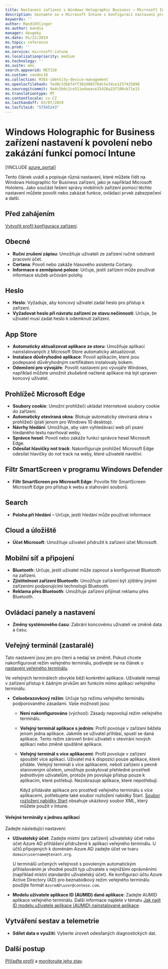 ```yaml
---
title: Nastavení zařízení s Windows Holographic Business – Microsoft Intune – Azure | Dokumentace Microsoftu
description: Seznamte se v Microsoft Intune s konfigurací nastavení pro omezení zařízení s Windows Holographic for Business, včetně zrušení registrace, geografické polohy, hesel, instalace aplikací z obchodu s aplikacemi, souborů cookie a automaticky otevíraných oken v Microsoft Edgi, programu Windows Defender, vyhledávání, cloudu a úložiště, připojení přes Bluetooth, systémového času a dat o používání v Azure.
keywords: ''
author: MandiOhlinger
ms.author: mandia
manager: dougeby
ms.date: 01/22/2019
ms.topic: reference
ms.prod: ''
ms.service: microsoft-intune
ms.localizationpriority: medium
ms.technology: ''
ms.suite: ems
search.appverid: MET150
ms.custom: seodec18
ms.collection: M365-identity-device-management
ms.openlocfilehash: fed8c33bbf4ff302d08576dc5e34ce1257425090
ms.sourcegitcommit: 9a4c5b6c2ce511edaeace25426a23f180cb71e15
ms.translationtype: MT
ms.contentlocale: cs-CZ
ms.lasthandoff: 03/07/2019
ms.locfileid: "57565243"
---
```

# <a name="windows-holographic-for-business-device-settings-to-allow-or-restrict-features-using-intune"></a>Windows Holographic for Business zařízení nastavení k povolení nebo zakázání funkcí pomocí Intune

[!INCLUDE [azure_portal](./includes/azure_portal.md)]

Tento článek uvádí a popisuje různá nastavení, které můžete řídit na Windows Holographic for Business zařízení, jako je například Microsoft Hololens. Jako součást řešení správy mobilních zařízení pomocí těchto nastavení můžete povolit nebo zakázat funkce, ovládací prvek zabezpečení a další.

## <a name="before-you-begin"></a>Před zahájením

[Vytvořit profil konfigurace zařízení](device-restrictions-configure.md#create-the-profile).

## <a name="general"></a>Obecné

- **Ruční zrušení zápisu**: Umožňuje uživateli ze zařízení ručně odstranit pracovní účet.
- **Cortana**: Povolí nebo zakáže hlasového asistenta Cortany.
- **Informace o zeměpisné poloze**: Určuje, jestli zařízení může používat informace služeb určování polohy.

## <a name="password"></a>Heslo

- **Heslo**: Vyžaduje, aby koncový uživatel zadal heslo pro přístup k zařízení.
- **Vyžadovat heslo při návratu zařízení ze stavu nečinnosti**: Určuje, že uživatel musí zadat heslo k odemknutí zařízení.

## <a name="app-store"></a>App Store

- **Automaticky aktualizovat aplikace ze storu**: Umožňuje aplikací nainstalovaných z Microsoft Store automaticky aktualizovat.
- **Instalace důvěryhodné aplikace**: Povolí aplikacím, které jsou podepsané důvěryhodným certifikátem instalovaly bokem.
- **Odemčení pro vývojáře**: Povolit nastavení pro vývojáře Windows, například můžete umožnit zkušebně načtené aplikace má být upraven koncový uživatel.

## <a name="microsoft-edge-browser"></a>Prohlížeč Microsoft Edge

- **Soubory cookie**: Umožní prohlížeči ukládat internetové soubory cookie do zařízení.
- **Automaticky otevíraná okna**: Blokuje automaticky otevíraná okna v prohlížeči (platí jenom pro Windows 10 desktop).
- **Návrhy hledání**: Umožňuje, aby vám vyhledávací web při psaní hledaného textu navrhoval weby.
- **Správce hesel**: Povolí nebo zakáže funkci správce hesel Microsoft Edge.
- **Odesílat hlavičky not track**: Nakonfiguruje prohlížeč Microsoft Edge odesílat hlavičky do not track na weby, které uživatelé navštíví.

## <a name="windows-defender-smart-screen"></a>Filtr SmartScreen v programu Windows Defender

- **Filtr SmartScreen pro Microsoft Edge**: Povolte filtr SmartScreen Microsoft Edge pro přístup k webu a stahování souborů.

## <a name="search"></a>Search

- **Poloha při hledání** – Určuje, jestli hledání může používat informace

## <a name="cloud-and-storage"></a>Cloud a úložiště

- **Účet Microsoft**: Umožňuje uživateli přidružit k zařízení účet Microsoft.

## <a name="cellular-and-connectivity"></a>Mobilní síť a připojení

- **Bluetooth**: Určuje, jestli uživatel může zapnout a konfigurovat Bluetooth na zařízení.
- **Zjistitelnost zařízení Bluetooth**: Umožňuje zařízení být zjištěny jinými zařízeními podporujícími technologii Bluetooth.
- **Reklama přes Bluetooth**: Umožňuje zařízení přijímat reklamu přes Bluetooth.

## <a name="control-panel-and-settings"></a>Ovládací panely a nastavení

- **Změny systémového času**: Zabrání koncovému uživateli ve změně data a času.

## <a name="kiosk---obsolete"></a>Veřejný terminál (zastaralé)

Tato nastavení jsou jen pro čtení a nedají se změnit. Pokud chcete nakonfigurovat režim veřejného terminálu, podívejte se na článek o [nastavení veřejného terminálu](kiosk-settings-holographic.md).

Ve veřejných terminálech obvykle běží konkrétní aplikace. Uživatelé nemají v zařízení přístup k žádným prvkům ani funkcím mimo aplikaci veřejného terminálu.

- **Celoobrazovkový režim**: Určuje typ režimu veřejného terminálu podporovaného zásadami. Vaše možnosti jsou:

  - **Není nakonfigurováno** (výchozí): Zásady nepovolují režim veřejného terminálu. 
  - **Veřejný terminál aplikace s jedním**: Profil povoluje v zařízení běžela jenom jedna aplikace. Jakmile se uživatel přihlásí, spustí se daná aplikace. Tento režim zároveň brání uživateli v otevírání nových aplikací nebo změně spuštěné aplikace.
  - **Veřejný terminál s více aplikacemi**: Profil povoluje v zařízení spouštět více aplikací. Uživatel má k dispozici pouze aplikace, které přidáte. Veřejný terminál s více aplikacemi, neboli zařízení s pevně stanoveným účelem, umožňuje poskytovat přehledné prostředí jednotlivým uživatelům, protože jim povoluje přístup pouze k aplikacím, které potřebují. Nezobrazuje aplikace, které nepotřebují. 
  
    Když přidáváte aplikace pro prostředí veřejného terminálu s více aplikacemi, potřebujete také soubor rozložení nabídky Start. [Soubor rozložení nabídky Start](https://docs.microsoft.com/hololens/hololens-kiosk#start-layout-file-for-intune) obsahuje ukázkový soubor XML, který můžete použít v Intune. 

#### <a name="single-app-kiosks"></a>Veřejné terminály s jednou aplikací

Zadejte následující nastavení:

- **Uživatelský účet**: Zadejte místní (pro zařízení) uživatelský účet nebo účet Azure AD přihlášení přidružené k aplikaci veřejného terminálu. U účtů připojených k doménám Azure AD zadejte účet ve tvaru `domain\username@tenant.org`. 

    U terminálů určených veřejnosti s povoleným automatickým přihlašováním je vhodné použít typ uživatele s nejnižšími oprávněními (například místní standardní uživatelský účet). Ke konfiguraci účtu Azure Active Directory (AD) pro beznabídkový režim veřejného terminálu použijte formát `AzureAD\user@contoso.com`.

- **Modelu uživatele aplikace ID (AUMID) dané aplikace**: Zadejte AUMID aplikace veřejného terminálu. Další informace najdete v tématu [Jak najít ID modelu uživatele aplikace (AUMID) nainstalované aplikace](https://docs.microsoft.com/windows-hardware/customize/enterprise/find-the-application-user-model-id-of-an-installed-app).

## <a name="reporting-and-telemetry"></a>Vytváření sestav a telemetrie

- **Sdílet data o využití**: Vyberte úroveň odesílaných diagnostických dat.

## <a name="next-steps"></a>Další postup

[Přiřaďte profil](device-profile-assign.md) a [monitorujte jeho stav](device-profile-monitor.md).
